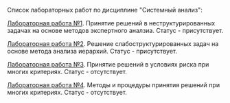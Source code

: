 Список лабораторных работ по дисциплине "Cистемный анализ":

[Лабораторная работа №1](https://github.com/oooNAKooo/BSUIR/tree/main/6%20sem/SA/lab_1). Принятие решений в неструктурированных задачах на основе методов экспертного аналзиа. Статус - присутствует.

[Лабораторная работа №2](https://github.com/oooNAKooo/BSUIR/tree/main/6%20sem/SA/lab_2). Решение слабоструктурированных задач на основе метода анализа иерархий. Статус - присутствует.

[Лабораторная работа №3](https://github.com/oooNAKooo/BSUIR/tree/main/6%20sem/SA/lab_3). Принятие решений в условиях риска при многих критериях. Статус - отсутствует.

[Лабораторная работа №4](https://github.com/oooNAKooo/BSUIR/tree/main/6%20sem/SA/lab_4). Методы и процедуры принятия решений при многих критериях. Статус - отсутствует.
